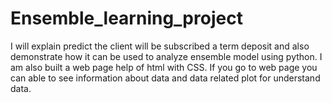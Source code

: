 # Ensemble_learning_project
I will explain predict the client will be subscribed a term deposit and also demonstrate how it can be used to analyze ensemble model using python. I am also built a web page help of html with CSS. If you go to web page you can able to see information about data and data related plot for understand data.

